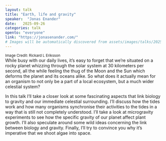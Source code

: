 ```yaml
---
layout: talk
title: "Earth, life and gravity"
speaker:  "Jonas Enander"
date:   2025-09-26
categories: talk
opento: "everyone"
link: "https://jonasenander.com/"
# Images will be automatically discovered from assets/images/talks/2025-09-26/
---
```

<small>Image Credit:  Rickard L Eriksson</small><br>
While busy with our daily lives, it’s easy to forget that we’re situated on a rocky planet whizzing through the solar system at 30 kilometers per second, all the while feeling the thug of the Moon and the Sun which deforms the planet and its oceans alike. So what does it actually mean for an organism to not only be a part of a local ecosystem, but a much wider celestial system? 

In this talk I’ll take a closer look at some fascinating aspects that link biology to gravity and our immediate celestial surrounding. I’ll discuss how the tides work and how many organisms synchronise their activities to the tides in a way that is still not completely understood. I’ll take a look at microgravity experiments to see how the specific gravity of our planet affect plant growth. I’ll also speculate around some wild ideas concerning the link between biology and gravity. Finally, I’ll try to convince you why it’s imperative that we shoot algae into space.
